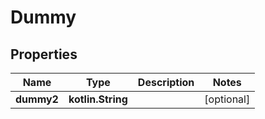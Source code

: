 
# Dummy

## Properties
Name | Type | Description | Notes
------------ | ------------- | ------------- | -------------
**dummy2** | **kotlin.String** |  |  [optional]



